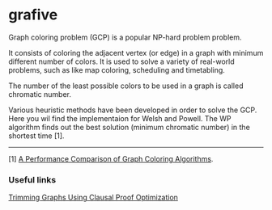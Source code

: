 # grafive

Graph coloring problem (GCP) is a popular NP-hard problem problem.

It consists of coloring the adjacent vertex (or edge) in a graph with minimum different number of colors.
It is used to solve a variety of real-world problems, such as like map coloring, scheduling and timetabling.

The number of the least possible colors to be used in a graph is called chromatic number.

Various heuristic methods have been developed in order to solve the GCP.
Here you wil find the implementaion for Welsh and Powell.
The WP algorithm finds out the best solution (minimum chromatic number) in the shortest time [1].

***

[1]  [A Performance Comparison of Graph Coloring Algorithms](https://www.researchgate.net/publication/309585874_A_Performance_Comparison_of_Graph_Coloring_Algorithms). 




### Useful links
[Trimming Graphs Using Clausal Proof Optimization](https://arxiv.org/pdf/1907.00929.pdf)
